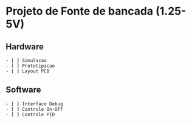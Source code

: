 # Projeto de Fonte de bancada (1.25-5V)

## Hardware 
	- [ ] Simulacao
	- [ ] Prototipacao
	- [ ] Layout PCB

## Software
	- [ ] Interface Debug
	- [ ] Controle On-Off
	- [ ] Controle PID

